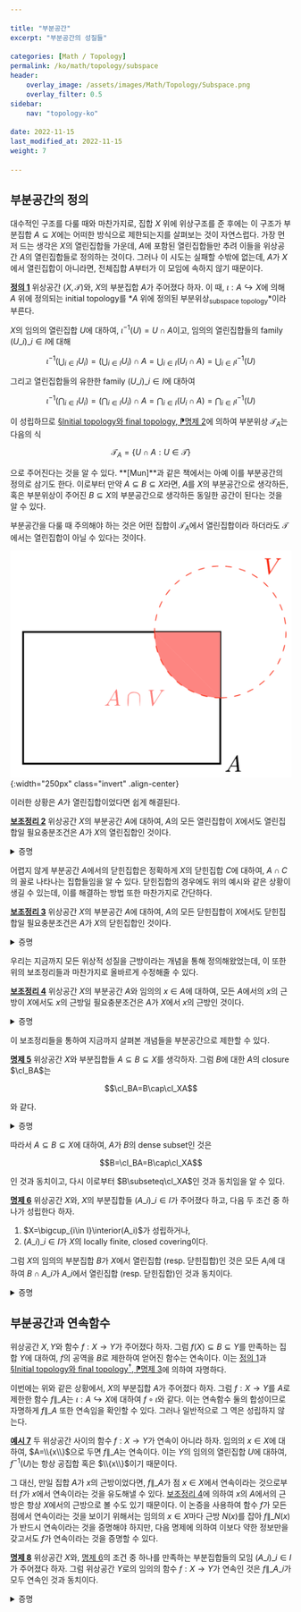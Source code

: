 ```yaml
---

title: "부분공간"
excerpt: "부분공간의 성질들"

categories: [Math / Topology]
permalink: /ko/math/topology/subspace
header:
    overlay_image: /assets/images/Math/Topology/Subspace.png
    overlay_filter: 0.5
sidebar: 
    nav: "topology-ko"

date: 2022-11-15
last_modified_at: 2022-11-15
weight: 7

---
```


## 부분공간의 정의

대수적인 구조를 다룰 때와 마찬가지로, 집합 $X$ 위에 위상구조를 준 후에는 이 구조가 부분집합 $A\subseteq X$에는 어떠한 방식으로 제한되는지를 살펴보는 것이 자연스럽다. 가장 먼저 드는 생각은 $X$의 열린집합들 가운데, $A$에 포함된 열린집합들만 추려 이들을 위상공간 $A$의 열린집합들로 정의하는 것이다. 그러나 이 시도는 실패할 수밖에 없는데, $A$가 $X$에서 열린집합이 아니라면, 전체집합 $A$부터가 이 모임에 속하지 않기 때문이다. 

<div class="definition" markdown="1">

<ins id="df1">**정의 1**</ins> 위상공간 $(X,\mathcal{T})$와, $X$의 부분집합 $A$가 주어졌다 하자. 이 때, $\iota:A\hookrightarrow X$에 의해 $A$ 위에 정의되는 initial topology를 *$A$ 위에 정의된 부분위상<sub>subspace topology</sub>*이라 부른다.

</div>

$X$의 임의의 열린집합 $U$에 대하여, $\iota^{-1}(U)=U\cap A$이고, 임의의 열린집합들의 family $(U\_i)\_{i\in I}$에 대해

$$\iota^{-1}\left(\bigcup_{i\in I} U_i\right)=\left(\bigcup_{i\in I} U_i\right)\cap A=\bigcup_{i\in I} (U_i\cap A)=\bigcup_{i\in I} \iota^{-1}(U)$$

그리고 열린집합들의 유한한 family $(U\_i)\_{i\in I}$에 대하여

$$\iota^{-1}\left(\bigcap_{i\in I} U_i\right)=\left(\bigcap_{i\in I} U_i\right)\cap A=\bigcap_{i\in I} (U_i\cap A)=\bigcap_{i\in I} \iota^{-1}(U)$$

이 성립하므로 [§Initial topology와 final topology, ⁋명제 2](/ko/math/topology/initial_and_final_topology#pp2)에 의하여 부분위상 $\mathcal{T}_A$는 다음의 식

$$\mathcal{T}_A=\{U\cap A: U\in\mathcal{T}\}$$

으로 주어진다는 것을 알 수 있다. **[Mun]**과 같은 책에서는 아예 이를 부분공간의 정의로 삼기도 한다. 이로부터 만약 $A\subseteq B\subseteq X$라면, $A$를 $X$의 부분공간으로 생각하든, 혹은 부분위상이 주어진 $B\subseteq X$의 부분공간으로 생각하든 동일한 공간이 된다는 것을 알 수 있다.

부분공간을 다룰 때 주의해야 하는 것은 어떤 집합이 $\mathcal{T}_A$에서 열린집합이라 하더라도 $\mathcal{T}$에서는 열린집합이 아닐 수 있다는 것이다.

![open_in_subspace_but_not_in_whole](/assets/images/Math/Topology/Constructing_topologies-1.png){:width="250px"  class="invert" .align-center}

이러한 상황은 $A$가 열린집합이었다면 쉽게 해결된다.

<div class="proposition" markdown="1">

<ins id="lem2" markdown="1">**보조정리 2**</ins> 위상공간 $X$의 부분공간 $A$에 대하여, $A$의 모든 열린집합이 $X$에서도 열린집합일 필요충분조건은 $A$가 $X$의 열린집합인 것이다.

</div>
<details class="proof" markdown="1">
<summary>증명</summary>

$A$는 $A$에서 열린집합이므로 한쪽 방향은 자명하다.

반대 방향의 경우, $A$의 임의의 열린집합을 택하면 이를 $U\cap A$로 쓸 수 있도록 하는 $X$의 열린집합 $U$가 존재하는데, $A$ 또한 열린집합이므로 $U\cap A$도 열린집합이 된다.

</details>

어렵지 않게 부분공간 $A$에서의 닫힌집합은 정확하게 $X$의 닫힌집합 $C$에 대하여, $A\cap C$의 꼴로 나타나는 집합들임을 알 수 있다. 닫힌집합의 경우에도 위의 예시와 같은 상황이 생길 수 있는데, 이를 해결하는 방법 또한 마찬가지로 간단하다.

<div class="proposition" markdown="1">

<ins id="lem3">**보조정리 3**</ins> 위상공간 $X$의 부분공간 $A$에 대하여, $A$의 모든 닫힌집합이 $X$에서도 닫힌집합일 필요충분조건은 $A$가 $X$의 닫힌집합인 것이다.

</div>
<details class="proof" markdown="1">
<summary>증명</summary>

$A$는 $A$에서 닫힌집합이므로 한쪽 방향은 자명하다.

반대 방향의 경우, $A$의 임의의 닫힌집합을 택하면 이를 $U\cap A$로 쓸 수 있도록 하는 $X$의 닫힌집합 $U$가 존재하는데, $A$ 또한 닫힌집합이므로 $U\cap A$도 닫힌집합이 된다.

</details>

우리는 지금까지 모든 위상적 성질을 근방이라는 개념을 통해 정의해왔었는데, 이 또한 위의 보조정리들과 마찬가지로 올바르게 수정해줄 수 있다.

<div class="proposition" markdown="1">

<ins id="lem4">**보조정리 4**</ins> 위상공간 $X$의 부분공간 $A$와 임의의 $x\in A$에 대하여, 모든 $A$에서의 $x$의 근방이 $X$에서도 $x$의 근방일 필요충분조건은 $A$가 $X$에서 $x$의 근방인 것이다.

</div>
<details class="proof" markdown="1">
<summary>증명</summary>

$A$는 $A$에서 $x$의 근방이므로 한쪽 방향은 자명하다.

반대 방향의 경우, $x$의 $A$에서의 임의의 근방 $U$을 택하자. 그럼 $U$에 포함되는 $x$의 ($A$에서의) 열린근방 $U'$가 존재한다. 한편 $A$가 $X$에서 $x$의 근방이라면, $A$에 포함되는 ($X$에서의) $x$의 열린근방 $V$가 존재한다. 이제 $U'\cap V$는 공집합이 아닌 부분집합이고, $U'\cap V\subseteq V$이고 $U'\cap V$는 $X$에서 $x$의 열린근방이므로 $V$는 $X$에서의 $x$의 근방이다.

</details>

이 보조정리들을 통하여 지금까지 살펴본 개념들을 부분공간으로 제한할 수 있다.

<div class="proposition" markdown="1">

<ins id="pp5">**명제 5**</ins> 위상공간 $X$와 부분집합들 $A\subseteq B\subseteq X$를 생각하자. 그럼 $B$에 대한 $A$의 closure $\cl_BA$는 

$$\cl_BA=B\cap\cl_XA$$

와 같다.

</div>
<details class="proof" markdown="1">
<summary>증명</summary>

임의의 $x\in B$에 대하여, $x$의 $B$에서의 근방은 항상 $x$의 $X$에서의 적당한 근방 $V$에 대하여 $V\cap B$의 형태로 쓰여진다. 이제 $V\cap A=(V\cap B)\cap A$와 [§집합의 내부, 폐포, 경계, ⁋명제 6](/ko/math/topology/other_concepts#pp6)을 사용하면 원하는 결과를 얻는다.

</details>

따라서 $A\subseteq B\subseteq X$에 대하여, $A$가 $B$의 dense subset인 것은

$$B=\cl_BA=B\cap\cl_XA$$

인 것과 동치이고, 다시 이로부터 $B\subseteq\cl_XA$인 것과 동치임을 알 수 있다. 

<div class="proposition" markdown="1">

<ins id="pp6">**명제 6**</ins> 위상공간 $X$와, $X$의 부분집합들 $(A\_i)\_{i\in I}$가 주어졌다 하고, 다음 두 조건 중 하나가 성립한다 하자.

1. $X=\bigcup_{i\in I}\interior(A_i)$가 성립하거나,
2. $(A\_i)\_{i\in I}$가 $X$의 locally finite, closed covering이다.

그럼 $X$의 임의의 부분집합 $B$가 $X$에서 열린집합 (resp. 닫힌집합)인 것은 모든 $A_i$에 대하여 $B\cap A\_i$가 $A\_i$에서 열린집합 (resp. 닫힌집합)인 것과 동치이다.

</div>
<details class="proof" markdown="1">
<summary>증명</summary>

우선 

$$X\setminus B\cap A_i=A_i\setminus (B\cap A_i)$$

으로부터, 이 명제는 열린집합 혹은 닫힌집합 중 하나에 대해서만 보이면 충분하다. 또, $B$가 $X$에서 열린집합이라면 $B\cap A\_i$가 $A\_i$에서 열린집합인 것은 정의이므로, 이 명제의 핵심은 반대방향이다. 

1. $(A\_i)$들이 첫 번째 조건을 만족한다 하고, $B\cap A\_i$가 $A\_i$에서 열린집합임을 가정하자. $A\_i$를 전체집합으로 보고, $\interior A\_i$를 부분공간으로 본다면 이로부터 $B\cap\interior A\_i$가 $\interior A\_i$에서 열린집합임을 안다. 이제 $\interior A\_i$는 열린집합이므로, [보조정리 2](#lem2)를 적용하면 $B\cap\interior A\_i$는 $X$에서 열린집합임을 안다. 따라서 
    
    $$B=B\cap X=B\cap\left(\bigcup_{i\in I} \interior A_i\right)=\bigcup_{i\in I}(B\cap\interior A_i)$$
    
    으로부터 $B$는 열린집합임을 안다.
2. 이제 $(A\_i)$가 두 번째 조건을 만족한다 하자. 이번에는 $B\cap A\_i$들이 모두 $A\_i$에서 닫힌집합임을 가정한다. 그럼 $B\cap A\_i$는 [보조정리 3](#lem3)에 의하여 $X$에서 닫힌 집합이다. 이제 $(B\cap A\_i)$는 locally finite인 닫힌집합들의 모임이며, $B=\bigcup (B\cap A\_i)$이므로 [§집합의 내부, 폐포, 경계, ⁋명제 4](/ko/math/topology/other_concepts#pp4)에 의하여 $B$는 닫힌집합이다.

</details>

## 부분공간과 연속함수

위상공간 $X,Y$와 함수 $f:X\rightarrow Y$가 주어졌다 하자. 그럼 $f(X)\subseteq B\subseteq Y$를 만족하는 집합 $Y$에 대하여, $f$의 공역을 $B$로 제한하여 얻어진 함수는 연속이다. 이는 [정의 1](#df1)과 [§Initial topology와 final topology<sup>†</sup>, ⁋명제 3](/ko/math/topology/initial_and_final_topology#pp3)에 의하여 자명하다.

이번에는 위와 같은 상황에서, $X$의 부분집합 $A$가 주어졌다 하자. 그럼 $f:X\rightarrow Y$를 $A$로 제한한 함수 $f\|\_A$는 $\iota:A\hookrightarrow X$에 대하여 $f\circ\iota$와 같다. 이는 연속함수 둘의 합성이므로 자명하게 $f\|\_A$ 또한 연속임을 확인할 수 있다. 그러나 일반적으로 그 역은 성립하지 않는다. 

<div class="example" markdown="1">

<ins id="ex7">**예시 7**</ins> 두 위상공간 사이의 함수 $f:X\rightarrow Y$가 연속이 아니라 하자. 임의의 $x\in X$에 대하여, $A=\\{x\\}$으로 두면 $f\|\_A$는 연속이다. 이는 $Y$의 임의의 열린집합 $U$에 대하여, $f^{-1}(U)$는 항상 공집합 혹은 $\\{x\\}$이기 때문이다.

</div>

그 대신, 만일 집합 $A$가 $x$의 근방이었다면, $f\|\_A$가 점 $x\in X$에서 연속이라는 것으로부터 $f$가 $x$에서 연속이라는 것을 유도해낼 수 있다. [보조정리 4](#lem4)에 의하여 $x$의 $A$에서의 근방은 항상 $X$에서의 근방으로 볼 수도 있기 때문이다. 이 논증을 사용하여 함수 $f$가 모든 점에서 연속이라는 것을 보이기 위해서는 임의의 $x\in X$마다 근방 $N(x)$를 잡아 $f\|\_{N(x)}$가 반드시 연속이라는 것을 증명해야 하지만, 다음 명제에 의하여 이보다 약한 정보만을 갖고서도 $f$가 연속이라는 것을 증명할 수 있다.

<div class="proposition" markdown="1">

<ins id="pp8">**명제 8**</ins> 위상공간 $X$와, [명제 6](#pp6)의 조건 중 하나를 만족하는 부분집합들의 모임 $(A\_i)\_{i\in I}$가 주어졌다 하자. 그럼 위상공간 $Y$로의 임의의 함수 $f:X\rightarrow Y$가 연속인 것은 $f\|\_{A\_i}$가 모두 연속인 것과 동치이다.

</div>
<details class="proof" markdown="1">
<summary>증명</summary>

$f\|\_{A\_i}$가 모두 연속이라 가정하고 $f$가 연속이라는 것만 보이면 충분하다. $Y$의 임의의 닫힌집합 $B$를 택하고, $A=f^{-1}(B)$라 하자. $f\|\_{A\_i}$가 모두 연속이므로, $(f\|\_{A\_i})^{-1}(B)=A\cap A\_i$는 모두 닫힌집합이다. 이로부터 [명제 6](#pp6)을 적용하면 $A$가 닫힌집합임을 알 수 있고, 따라서 $f$는 연속이다.

</details>

